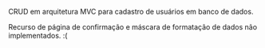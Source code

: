 CRUD em arquitetura MVC para cadastro de usuários em banco de dados.

Recurso de página de confirmação e máscara de formatação de dados não implementados. :(
